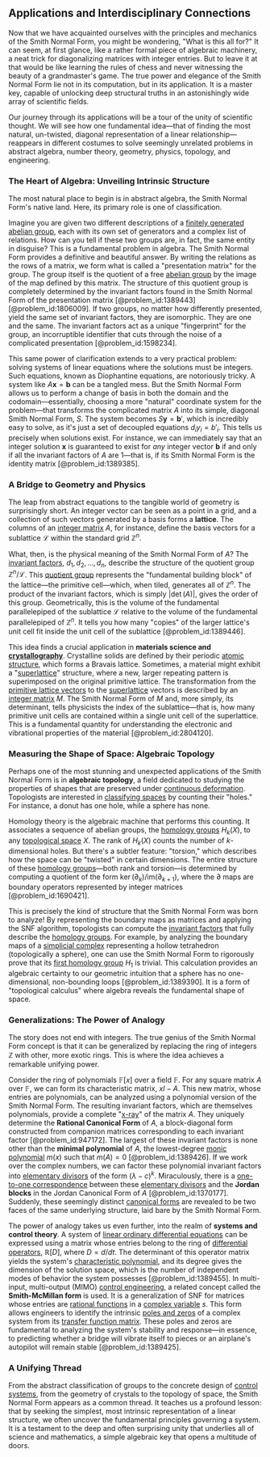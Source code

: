 ## Applications and Interdisciplinary Connections

Now that we have acquainted ourselves with the principles and mechanics of the Smith Normal Form, you might be wondering, "What is this all for?" It can seem, at first glance, like a rather formal piece of algebraic machinery, a neat trick for diagonalizing matrices with integer entries. But to leave it at that would be like learning the rules of chess and never witnessing the beauty of a grandmaster's game. The true power and elegance of the Smith Normal Form lie not in its computation, but in its application. It is a master key, capable of unlocking deep structural truths in an astonishingly wide array of scientific fields.

Our journey through its applications will be a tour of the unity of scientific thought. We will see how one fundamental idea—that of finding the most natural, un-twisted, diagonal representation of a linear relationship—reappears in different costumes to solve seemingly unrelated problems in abstract algebra, number theory, geometry, physics, topology, and engineering.

### The Heart of Algebra: Unveiling Intrinsic Structure

The most natural place to begin is in abstract algebra, the Smith Normal Form's native land. Here, its primary role is one of classification.

Imagine you are given two different descriptions of a [finitely generated abelian group](@article_id:196081), each with its own set of generators and a complex list of relations. How can you tell if these two groups are, in fact, the same entity in disguise? This is a fundamental problem in algebra. The Smith Normal Form provides a definitive and beautiful answer. By writing the relations as the rows of a matrix, we form what is called a "presentation matrix" for the group. The group itself is the quotient of a free [abelian group](@article_id:138887) by the image of the map defined by this matrix. The structure of this quotient group is completely determined by the invariant factors found in the Smith Normal Form of the presentation matrix [@problem_id:1389443] [@problem_id:1806009]. If two groups, no matter how differently presented, yield the same set of invariant factors, they are isomorphic. They are one and the same. The invariant factors act as a unique "fingerprint" for the group, an incorruptible identifier that cuts through the noise of a complicated presentation [@problem_id:1598234].

This same power of clarification extends to a very practical problem: solving systems of linear equations where the solutions must be integers. Such equations, known as Diophantine equations, are notoriously tricky. A system like $A\mathbf{x} = \mathbf{b}$ can be a tangled mess. But the Smith Normal Form allows us to perform a change of basis in both the domain and the codomain—essentially, choosing a more "natural" coordinate system for the problem—that transforms the complicated matrix $A$ into its simple, diagonal Smith Normal Form, $S$. The system becomes $S\mathbf{y} = \mathbf{b}'$, which is incredibly easy to solve, as it's just a set of decoupled equations $d_i y_i = b'_i$. This tells us precisely when solutions exist. For instance, we can immediately say that an integer solution $\mathbf{x}$ is guaranteed to exist for *any* integer vector $\mathbf{b}$ if and only if all the invariant factors of $A$ are $1$—that is, if its Smith Normal Form is the identity matrix [@problem_id:1389385].

### A Bridge to Geometry and Physics

The leap from abstract equations to the tangible world of geometry is surprisingly short. An integer vector can be seen as a point in a grid, and a collection of such vectors generated by a basis forms a **lattice**. The columns of an [integer matrix](@article_id:151148) $A$, for instance, define the basis vectors for a sublattice $\mathcal{L}$ within the standard grid $\mathbb{Z}^n$.

What, then, is the physical meaning of the Smith Normal Form of $A$? The [invariant factors](@article_id:146858), $d_1, d_2, \dots, d_n$, describe the structure of the quotient group $\mathbb{Z}^n / \mathcal{L}$. This [quotient group](@article_id:142296) represents the "fundamental building block" of the lattice—the primitive cell—which, when tiled, generates all of $\mathbb{Z}^n$. The product of the invariant factors, which is simply $|\det(A)|$, gives the order of this group. Geometrically, this is the volume of the fundamental parallelepiped of the sublattice $\mathcal{L}$ relative to the volume of the fundamental parallelepiped of $\mathbb{Z}^n$. It tells you how many "copies" of the larger lattice's unit cell fit inside the unit cell of the sublattice [@problem_id:1389446].

This idea finds a crucial application in **materials science and [crystallography](@article_id:140162)**. Crystalline solids are defined by their periodic [atomic structure](@article_id:136696), which forms a Bravais lattice. Sometimes, a material might exhibit a "[superlattice](@article_id:154020)" structure, where a new, larger repeating pattern is superimposed on the original primitive lattice. The transformation from the [primitive lattice vectors](@article_id:270152) to the [superlattice](@article_id:154020) vectors is described by an [integer matrix](@article_id:151148) $M$. The Smith Normal Form of $M$ and, more simply, its determinant, tells physicists the index of the sublattice—that is, how many primitive unit cells are contained within a single unit cell of the superlattice. This is a fundamental quantity for understanding the electronic and vibrational properties of the material [@problem_id:2804120].

### Measuring the Shape of Space: Algebraic Topology

Perhaps one of the most stunning and unexpected applications of the Smith Normal Form is in **algebraic topology**, a field dedicated to studying the properties of shapes that are preserved under [continuous deformation](@article_id:151197). Topologists are interested in [classifying spaces](@article_id:147928) by counting their "holes." For instance, a donut has one hole, while a sphere has none.

Homology theory is the algebraic machine that performs this counting. It associates a sequence of abelian groups, the [homology groups](@article_id:135946) $H_k(X)$, to any [topological space](@article_id:148671) $X$. The rank of $H_k(X)$ counts the number of $k$-dimensional holes. But there's a subtler feature: "torsion," which describes how the space can be "twisted" in certain dimensions. The entire structure of these [homology groups](@article_id:135946)—both rank and torsion—is determined by computing a quotient of the form $\ker(\partial_k) / \text{im}(\partial_{k+1})$, where the $\partial$ maps are boundary operators represented by integer matrices [@problem_id:1690421].

This is precisely the kind of structure that the Smith Normal Form was born to analyze! By representing the boundary maps as matrices and applying the SNF algorithm, topologists can compute the [invariant factors](@article_id:146858) that fully describe the [homology groups](@article_id:135946). For example, by analyzing the boundary maps of a [simplicial complex](@article_id:158000) representing a hollow tetrahedron (topologically a sphere), one can use the Smith Normal Form to rigorously prove that its [first homology group](@article_id:144824) $H_1$ is trivial. This calculation provides an algebraic certainty to our geometric intuition that a sphere has no one-dimensional, non-bounding loops [@problem_id:1389390]. It is a form of "topological calculus" where algebra reveals the fundamental shape of space.

### Generalizations: The Power of Analogy

The story does not end with integers. The true genius of the Smith Normal Form concept is that it can be generalized by replacing the ring of integers $\mathbb{Z}$ with other, more exotic rings. This is where the idea achieves a remarkable unifying power.

Consider the ring of polynomials $\mathbb{F}[x]$ over a field $\mathbb{F}$. For any square matrix $A$ over $\mathbb{F}$, we can form its characteristic matrix, $xI - A$. This new matrix, whose entries are polynomials, can be analyzed using a polynomial version of the Smith Normal Form. The resulting invariant factors, which are themselves polynomials, provide a complete "[x-ray](@article_id:187155)" of the matrix $A$. They uniquely determine the **Rational Canonical Form** of $A$, a block-diagonal form constructed from companion matrices corresponding to each invariant factor [@problem_id:947172]. The largest of these invariant factors is none other than the **minimal polynomial** of $A$, the lowest-degree [monic polynomial](@article_id:151817) $m(x)$ such that $m(A) = 0$ [@problem_id:1389426]. If we work over the complex numbers, we can factor these polynomial invariant factors into [elementary divisors](@article_id:138894) of the form $(\lambda - c)^k$. Miraculously, there is a [one-to-one correspondence](@article_id:143441) between these [elementary divisors](@article_id:138894) and the **Jordan blocks** in the Jordan Canonical Form of $A$ [@problem_id:1370177]. Suddenly, these seemingly distinct [canonical forms](@article_id:152564) are revealed to be two faces of the same underlying structure, laid bare by the Smith Normal Form.

The power of analogy takes us even further, into the realm of **systems and control theory**. A system of [linear ordinary differential equations](@article_id:275519) can be expressed using a matrix whose entries belong to the ring of [differential operators](@article_id:274543), $\mathbb{R}[D]$, where $D = d/dt$. The determinant of this operator matrix yields the system's [characteristic polynomial](@article_id:150415), and its degree gives the dimension of the solution space, which is the number of independent modes of behavior the system possesses [@problem_id:1389455]. In multi-input, multi-output (MIMO) [control engineering](@article_id:149365), a related concept called the **Smith-McMillan form** is used. It is a generalization of SNF for matrices whose entries are [rational functions](@article_id:153785) in a [complex variable](@article_id:195446) $s$. This form allows engineers to identify the intrinsic [poles and zeros](@article_id:261963) of a complex system from its [transfer function matrix](@article_id:271252). These poles and zeros are fundamental to analyzing the system's stability and response—in essence, to predicting whether a bridge will vibrate itself to pieces or an airplane's autopilot will remain stable [@problem_id:1389425].

### A Unifying Thread

From the abstract classification of groups to the concrete design of [control systems](@article_id:154797), from the geometry of crystals to the topology of space, the Smith Normal Form appears as a common thread. It teaches us a profound lesson: that by seeking the simplest, most intrinsic representation of a linear structure, we often uncover the fundamental principles governing a system. It is a testament to the deep and often surprising unity that underlies all of science and mathematics, a simple algebraic key that opens a multitude of doors.